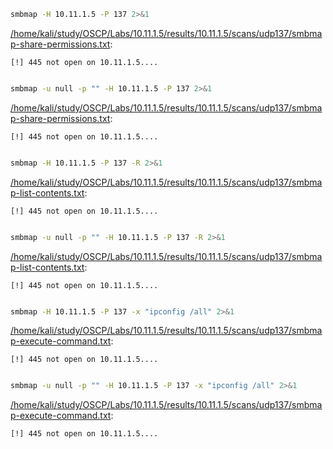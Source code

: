 ```bash
smbmap -H 10.11.1.5 -P 137 2>&1
```

[/home/kali/study/OSCP/Labs/10.11.1.5/results/10.11.1.5/scans/udp137/smbmap-share-permissions.txt](file:///home/kali/study/OSCP/Labs/10.11.1.5/results/10.11.1.5/scans/udp137/smbmap-share-permissions.txt):

```
[!] 445 not open on 10.11.1.5....


```
```bash
smbmap -u null -p "" -H 10.11.1.5 -P 137 2>&1
```

[/home/kali/study/OSCP/Labs/10.11.1.5/results/10.11.1.5/scans/udp137/smbmap-share-permissions.txt](file:///home/kali/study/OSCP/Labs/10.11.1.5/results/10.11.1.5/scans/udp137/smbmap-share-permissions.txt):

```
[!] 445 not open on 10.11.1.5....


```
```bash
smbmap -H 10.11.1.5 -P 137 -R 2>&1
```

[/home/kali/study/OSCP/Labs/10.11.1.5/results/10.11.1.5/scans/udp137/smbmap-list-contents.txt](file:///home/kali/study/OSCP/Labs/10.11.1.5/results/10.11.1.5/scans/udp137/smbmap-list-contents.txt):

```
[!] 445 not open on 10.11.1.5....


```
```bash
smbmap -u null -p "" -H 10.11.1.5 -P 137 -R 2>&1
```

[/home/kali/study/OSCP/Labs/10.11.1.5/results/10.11.1.5/scans/udp137/smbmap-list-contents.txt](file:///home/kali/study/OSCP/Labs/10.11.1.5/results/10.11.1.5/scans/udp137/smbmap-list-contents.txt):

```
[!] 445 not open on 10.11.1.5....


```
```bash
smbmap -H 10.11.1.5 -P 137 -x "ipconfig /all" 2>&1
```

[/home/kali/study/OSCP/Labs/10.11.1.5/results/10.11.1.5/scans/udp137/smbmap-execute-command.txt](file:///home/kali/study/OSCP/Labs/10.11.1.5/results/10.11.1.5/scans/udp137/smbmap-execute-command.txt):

```
[!] 445 not open on 10.11.1.5....


```
```bash
smbmap -u null -p "" -H 10.11.1.5 -P 137 -x "ipconfig /all" 2>&1
```

[/home/kali/study/OSCP/Labs/10.11.1.5/results/10.11.1.5/scans/udp137/smbmap-execute-command.txt](file:///home/kali/study/OSCP/Labs/10.11.1.5/results/10.11.1.5/scans/udp137/smbmap-execute-command.txt):

```
[!] 445 not open on 10.11.1.5....


```
